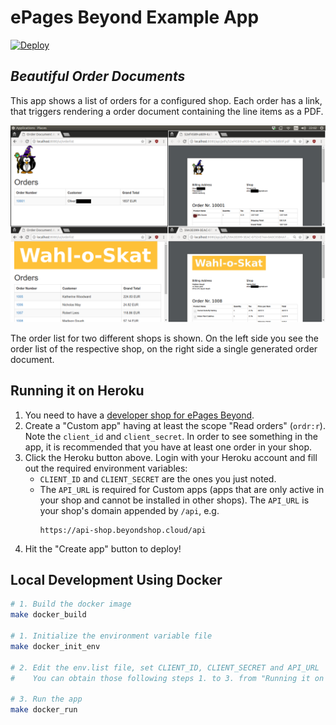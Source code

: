 # ePages Beyond Example App

[![Deploy](https://www.herokucdn.com/deploy/button.svg)](https://heroku.com/deploy?template=https://github.com/ooz/epages-beyond-app/tree/master)

## *Beautiful Order Documents*

This app shows a list of orders for a configured shop.
Each order has a link, that triggers rendering a order document containing the line items as a PDF.

![Screenshot of the app](screenshot.png)

The order list for two different shops is shown.
On the left side you see the order list of the respective shop, on the right side a single generated order document.

## Running it on Heroku

1. You need to have a [developer shop for ePages Beyond](https://signup.beyondshop.cloud/epages).
2. Create a "Custom app" having at least the scope "Read orders" (`ordr:r`). Note the `client_id` and `client_secret`.
   In order to see something in the app, it is recommended that you have at least one order in your shop.
3. Click the Heroku button above. Login with your Heroku account and fill out the required environment variables:
    * `CLIENT_ID` and `CLIENT_SECRET` are the ones you just noted.
    * The `API_URL` is required for Custom apps (apps that are only active in your shop and cannot be installed in other shops).
      The `API_URL` is your shop's domain appended by `/api`, e.g.
      ```http
      https://api-shop.beyondshop.cloud/api
      ```
4. Hit the "Create app" button to deploy!

## Local Development Using Docker

```bash
# 1. Build the docker image
make docker_build

# 1. Initialize the environment variable file
make docker_init_env

# 2. Edit the env.list file, set CLIENT_ID, CLIENT_SECRET and API_URL
#    You can obtain those following steps 1. to 3. from "Running it on Heroku"

# 3. Run the app
make docker_run
```
